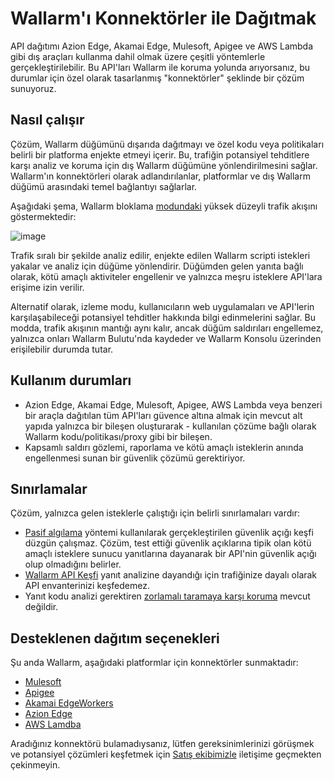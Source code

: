 # Wallarm'ı Konnektörler ile Dağıtmak

API dağıtımı Azion Edge, Akamai Edge, Mulesoft, Apigee ve AWS Lambda gibi dış araçları kullanma dahil olmak üzere çeşitli yöntemlerle gerçekleştirilebilir. Bu API'ları Wallarm ile koruma yolunda arıyorsanız, bu durumlar için özel olarak tasarlanmış "konnektörler" şeklinde bir çözüm sunuyoruz.

## Nasıl çalışır

Çözüm, Wallarm düğümünü dışarıda dağıtmayı ve özel kodu veya politikaları belirli bir platforma enjekte etmeyi içerir. Bu, trafiğin potansiyel tehditlere karşı analiz ve koruma için dış Wallarm düğümüne yönlendirilmesini sağlar. Wallarm'ın konnektörleri olarak adlandırılanlar, platformlar ve dış Wallarm düğümü arasındaki temel bağlantıyı sağlarlar.

Aşağıdaki şema, Wallarm bloklama [modundaki](../../admin-en/configure-wallarm-mode.md) yüksek düzeyli trafik akışını göstermektedir:

![image](../../images/waf-installation/general-traffic-flow-for-connectors.png)

Trafik sıralı bir şekilde analiz edilir, enjekte edilen Wallarm scripti istekleri yakalar ve analiz için düğüme yönlendirir. Düğümden gelen yanıta bağlı olarak, kötü amaçlı aktiviteler engellenir ve yalnızca meşru isteklere API'lara erişime izin verilir.

Alternatif olarak, izleme modu, kullanıcıların web uygulamaları ve API'lerin karşılaşabileceği potansiyel tehditler hakkında bilgi edinmelerini sağlar. Bu modda, trafik akışının mantığı aynı kalır, ancak düğüm saldırıları engellemez, yalnızca onları Wallarm Bulutu'nda kaydeder ve Wallarm Konsolu üzerinden erişilebilir durumda tutar.

## Kullanım durumları

* Azion Edge, Akamai Edge, Mulesoft, Apigee, AWS Lambda veya benzeri bir araçla dağıtılan tüm API'ları güvence altına almak için mevcut alt yapıda yalnızca bir bileşen oluşturarak - kullanılan çözüme bağlı olarak Wallarm kodu/politikası/proxy gibi bir bileşen.
* Kapsamlı saldırı gözlemi, raporlama ve kötü amaçlı isteklerin anında engellenmesi sunan bir güvenlik çözümü gerektiriyor.

## Sınırlamalar

Çözüm, yalnızca gelen isteklerle çalıştığı için belirli sınırlamaları vardır:

* [Pasif algılama](../../about-wallarm/detecting-vulnerabilities.md#passive-detection) yöntemi kullanılarak gerçekleştirilen güvenlik açığı keşfi düzgün çalışmaz. Çözüm, test ettiği güvenlik açıklarına tipik olan kötü amaçlı isteklere sunucu yanıtlarına dayanarak bir API'nin güvenlik açığı olup olmadığını belirler.
* [Wallarm API Keşfi](../../about-wallarm/api-discovery.md) yanıt analizine dayandığı için trafiğinize dayalı olarak API envanterinizi keşfedemez.
* Yanıt kodu analizi gerektiren [zorlamalı taramaya karşı koruma](../../admin-en/configuration-guides/protecting-against-bruteforce.md) mevcut değildir.

## Desteklenen dağıtım seçenekleri

Şu anda Wallarm, aşağıdaki platformlar için konnektörler sunmaktadır:

* [Mulesoft](mulesoft.md)
* [Apigee](apigee.md)
* [Akamai EdgeWorkers](akamai-edgeworkers.md)
* [Azion Edge](azion-edge.md)
* [AWS Lamdba](aws-lambda.md)

Aradığınız konnektörü bulamadıysanız, lütfen gereksinimlerinizi görüşmek ve potansiyel çözümleri keşfetmek için [Satış ekibimizle](mailto:sales@wallarm.com) iletişime geçmekten çekinmeyin.